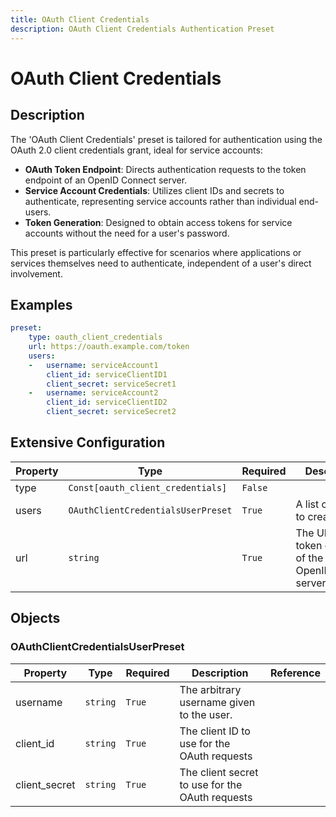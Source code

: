 ```yaml
---
title: OAuth Client Credentials
description: OAuth Client Credentials Authentication Preset
---
```


# OAuth Client Credentials

## Description
The &#39;OAuth Client Credentials&#39; preset is tailored for authentication using the OAuth 2.0 client credentials grant, ideal for service accounts:

- **OAuth Token Endpoint**: Directs authentication requests to the token endpoint of an OpenID Connect server.
- **Service Account Credentials**: Utilizes client IDs and secrets to authenticate, representing service accounts rather than individual end-users.
- **Token Generation**: Designed to obtain access tokens for service accounts without the need for a user&#39;s password.

This preset is particularly effective for scenarios where applications or services themselves need to authenticate, independent of a user&#39;s direct involvement.

## Examples

```yaml
preset:
    type: oauth_client_credentials
    url: https://oauth.example.com/token
    users:
    -   username: serviceAccount1
        client_id: serviceClientID1
        client_secret: serviceSecret1
    -   username: serviceAccount2
        client_id: serviceClientID2
        client_secret: serviceSecret2

```


## Extensive Configuration

| Property | Type | Required | Description | Reference |
|----------|------|----------|-------------|-----------|
| type | `Const[oauth_client_credentials]` | `False` |  |  |
| users | `OAuthClientCredentialsUserPreset` | `True` | A list of users to create | [OAuthClientCredentialsUserPreset](#OAuthClientCredentialsUserPreset) |
| url | `string` | `True` | The URL of the token endpoint of the OpenIDConnect server |  |



## Objects

### <a id="OAuthClientCredentialsUserPreset"></a>OAuthClientCredentialsUserPreset
| Property | Type | Required | Description | Reference |
|----------|------|----------|-------------|-----------|
| username | `string` | `True` | The arbitrary username given to the user. |  |
| client_id | `string` | `True` | The client ID to use for the OAuth requests |  |
| client_secret | `string` | `True` | The client secret to use for the OAuth requests |  |





